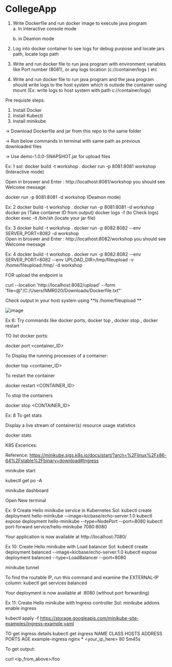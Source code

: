 # CollegeApp 


1. Write Dockerfile and run docker image to execute java program  
    a.  In interactive console mode
   
    b.  in Deamon mode
3. Log into docker container to see logs for debug purpose and locate jars path, locate logs path 

4. Write and run docker file to run java program with environment variables like Port number (8081), or any logs location (c://container/logs ) etc 
5. Write and run docker file to run java program   and the java program should  write logs to the host system which is  outside the container using mount  (Ex: write logs to host system with path c://container/logs)

Pre requiste steps:
1. Install Docker
2. Install Kubectl
3. Install minikube

-> Download Dockerfile and jar from this repo  to the same folder

-> Run below commands in terminal with same path as previous downloaded files

-> Use   demo-1.0.0-SNAPSHOT.jar    for upload files 

Ex: 1
sol:
 docker build -t  workshop .
 docker run -p 8081:8081 workshop   (Interactive mode)
 
Open in broswer and Enter : http://localhost:8081/workshop
you should see Welcome message

docker run -p 8081:8081 -d  workshop (Deamon mode)

Ex: 2
    docker build -t  workshop .
    docker run -p 8081:8081 -d workshop
    docker ps  (Take container ID from output)
    docker logs  -f  <container ID>    (to Check logs)
    docker  exec -it <container ID>  /bin/sh  (locate your jar file)

Ex: 3
    docker build -t  workshop .
    docker run -p 8082:8082 --env SERVER_PORT=8082 -d workshop    
    Open in broswer and Enter : http://localhost:8082/workshop
you should see Welcome message



Ex: 4
    docker build -t  workshop .
    docker run -p 8082:8082 --env SERVER_PORT=8082  --env UPLOAD_DIR=/tmp/fileupload -v /home/fileupload:/tmp/  -d workshop    



FOR upload the endpoint is   


curl --location 'http://localhost:8082/upload' --form 'file=@"/C:/Users/NMR020/Downloads/Dockerfile.txt"'

Check output in your host system using  **ls /home/fileupload   **

![image](https://github.com/user-attachments/assets/b6f9f234-3874-4046-bd40-3918e1f822a0)




Ex 6: Try commands like docker ports, docker top , docker stop , docker restart

TO list docker ports:

docker port <container_ID>

To  Display the running processes of a container:

docker top <container_ID>

To restart the container

docker restart <CONTAINER_ID>

To stop the containers

docker stop <CONTAINER_ID>


Ex: 8  To get stats

Display a live stream of container(s) resource usage statistics

docker stats



K8S Excerices:  

Reference: https://minikube.sigs.k8s.io/docs/start/?arch=%2Flinux%2Fx86-64%2Fstable%2Fbinary+download#Ingress

minikube start

kubectl get po -A

minikube dashboard


Open New terminal

Ex: 9  Create Hello minikube service in Kubernetes 
Sol:
  kubectl create deployment hello-minikube --image=kicbase/echo-server:1.0
kubectl expose deployment hello-minikube --type=NodePort --port=8080
kubectl port-forward service/hello-minikube 7080:8080

Your application is now available at http://localhost:7080/

Ex 10:  Create  Hello minikube  with  Load balancer
Sol:
kubectl create deployment balanced --image=kicbase/echo-server:1.0
kubectl expose deployment balanced --type=LoadBalancer --port=8080

minikube tunnel

To find the routable IP, run this command and examine the EXTERNAL-IP column:
kubectl get services balanced

Your deployment is now available at <EXTERNAL-IP>:8080  (without port forwarding)


Ex 11:  Create  Hello minikube with Ingress controller
Sol: 
minikube addons enable ingress

kubectl apply -f https://storage.googleapis.com/minikube-site-examples/ingress-example.yaml

TO get ingress details
kubectl get ingress
NAME              CLASS   HOSTS   ADDRESS          PORTS   AGE
example-ingress   nginx   *       <your_ip_here>   80      5m45s

To get output:

curl <ip_from_above>/foo


